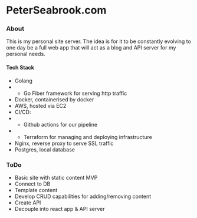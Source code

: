 # PeterSeabrook.com

### About
This is my personal site server. The idea is for it to be constantly evolving to one day be a full web app that will act as a blog and API server for my personal needs.

#### Tech Stack
- Golang
- - Go Fiber framework for serving http traffic
- Docker, containerised by docker
- AWS, hosted via EC2
- CI/CD:
- - Github actions for our pipeline
- - Terraform for managing and deploying infrastructure
- Nginx, reverse proxy to serve SSL traffic
- Postgres, local database

### ToDo
- Basic site with static content MVP
- Connect to DB
- Template content
- Develop CRUD capabilities for adding/removing content
- Create API
- Decouple into react app & API server